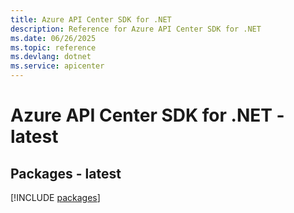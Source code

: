 ```yaml
---
title: Azure API Center SDK for .NET
description: Reference for Azure API Center SDK for .NET
ms.date: 06/26/2025
ms.topic: reference
ms.devlang: dotnet
ms.service: apicenter
---
```

# Azure API Center SDK for .NET - latest
## Packages - latest
[!INCLUDE [packages](api-center-index.md)]